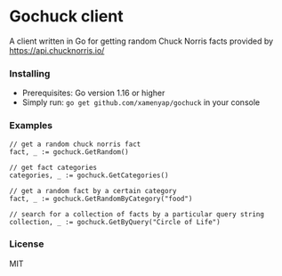 # Gochuck client
A client written in Go for getting random Chuck Norris facts provided by https://api.chucknorris.io/

### Installing
- Prerequisites: Go version 1.16 or higher
- Simply run: `go get github.com/xamenyap/gochuck` in your console

### Examples
```golang
// get a random chuck norris fact
fact, _ := gochuck.GetRandom()

// get fact categories
categories, _ := gochuck.GetCategories()

// get a random fact by a certain category
fact, _ := gochuck.GetRandomByCategory("food")

// search for a collection of facts by a particular query string
collection, _ := gochuck.GetByQuery("Circle of Life")
```

### License
MIT
